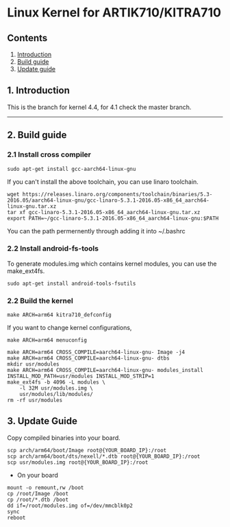 # Linux Kernel for ARTIK710/KITRA710
## Contents
1. [Introduction](#1-introduction)
2. [Build guide](#2-build-guide)
3. [Update guide](#3-update-guide)

## 1. Introduction
This is the branch for kernel 4.4, for 4.1 check the master branch.

---
## 2. Build guide
### 2.1 Install cross compiler
```
sudo apt-get install gcc-aarch64-linux-gnu
```
If you can't install the above toolchain, you can use linaro toolchain.
```
wget https://releases.linaro.org/components/toolchain/binaries/5.3-2016.05/aarch64-linux-gnu/gcc-linaro-5.3.1-2016.05-x86_64_aarch64-linux-gnu.tar.xz
tar xf gcc-linaro-5.3.1-2016.05-x86_64_aarch64-linux-gnu.tar.xz
export PATH=~/gcc-linaro-5.3.1-2016.05-x86_64_aarch64-linux-gnu:$PATH
```
You can the path permernently through adding it into ~/.bashrc

### 2.2 Install android-fs-tools
To generate modules.img which contains kernel modules, you can use the make_ext4fs.
```
sudo apt-get install android-tools-fsutils
```

### 2.2 Build the kernel

```
make ARCH=arm64 kitra710_defconfig
```
If you want to change kernel configurations,
```
make ARCH=arm64 menuconfig
```

```
make ARCH=arm64 CROSS_COMPILE=aarch64-linux-gnu- Image -j4
make ARCH=arm64 CROSS_COMPILE=aarch64-linux-gnu- dtbs
mkdir usr/modules
make ARCH=arm64 CROSS_COMPILE=aarch64-linux-gnu- modules_install INSTALL_MOD_PATH=usr/modules INSTALL_MOD_STRIP=1
make_ext4fs -b 4096 -L modules \
	-l 32M usr/modules.img \
	usr/modules/lib/modules/
rm -rf usr/modules
```


## 3. Update Guide
Copy compiled binaries into your board.

```
scp arch/arm64/boot/Image root@{YOUR_BOARD_IP}:/root
scp arch/arm64/boot/dts/nexell/*.dtb root@{YOUR_BOARD_IP}:/root
scp usr/modules.img root@{YOUR_BOARD_IP}:/root
```

+ On your board
```
mount -o remount,rw /boot
cp /root/Image /boot
cp /root/*.dtb /boot
dd if=/root/modules.img of=/dev/mmcblk0p2
sync
reboot
```
